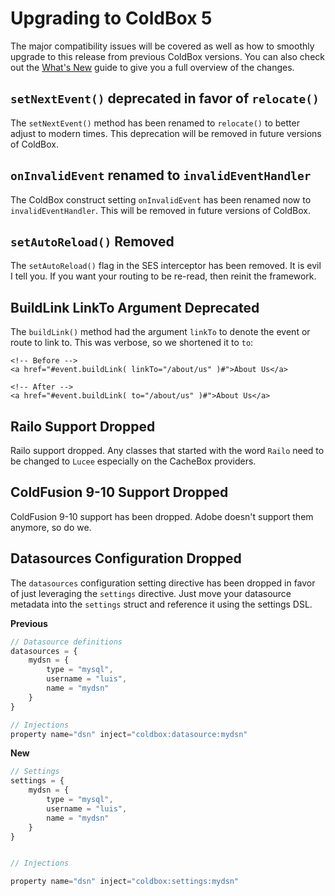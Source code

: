 # Upgrading to ColdBox 5

The major compatibility issues will be covered as well as how to smoothly upgrade to this release from previous ColdBox versions. You can also check out the [What's New](whats_new_with_500.md) guide to give you a full overview of the changes.

## `setNextEvent()` deprecated in favor of `relocate()`

The `setNextEvent()` method has been renamed to `relocate()` to better adjust to modern times.  This deprecation will be removed in future versions of ColdBox.

## `onInvalidEvent` renamed to `invalidEventHandler`

The ColdBox construct setting `onInvalidEvent` has been renamed now to `invalidEventHandler`.  This will be removed in future versions of ColdBox.

## `setAutoReload()` Removed

The `setAutoReload()` flag in the SES interceptor has been removed.  It is evil I tell you.  If you want your routing to be re-read, then reinit the framework.

## BuildLink LinkTo Argument Deprecated

The `buildLink()` method had the argument `linkTo` to denote the event or route to link to.  This was verbose, so we shortened it to `to`:

```
<!-- Before -->
<a href="#event.buildLink( linkTo="/about/us" )#">About Us</a>

<!-- After -->
<a href="#event.buildLink( to="/about/us" )#">About Us</a>
```

## Railo Support Dropped

Railo support dropped. Any classes that started with the word `Railo` need to be changed to `Lucee` especially on the CacheBox providers.

## ColdFusion 9-10 Support Dropped

ColdFusion 9-10 support has been dropped.  Adobe doesn't support them anymore, so do we.

## Datasources Configuration Dropped

The `datasources` configuration setting directive has been dropped in favor of just leveraging the `settings` directive.  Just move your datasource metadata into the `settings` struct and reference it using the settings DSL.

**Previous**

```js
// Datasource definitions
datasources = {
    mydsn = {
        type = "mysql",
        username = "luis",
        name = "mydsn"
    }
}

// Injections
property name="dsn" inject="coldbox:datasource:mydsn"
```

**New**

```js
// Settings
settings = {
    mydsn = {
        type = "mysql",
        username = "luis",
        name = "mydsn"
    }
}


// Injections

property name="dsn" inject="coldbox:settings:mydsn"
```



